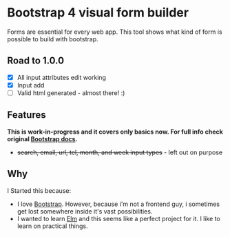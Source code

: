 # Bootstrap 4 visual form builder

Forms are essential for every web app. This tool shows what kind of form is possible to build with bootstrap.

## Road to 1.0.0

- [x] All input attributes edit working
- [x] Input add
- [ ] Valid html generated - almost there! :)

## Features

**This is work-in-progress and it covers only basics now. For full info check original [Bootstrap docs](http://v4-alpha.getbootstrap.com/getting-started/introduction/).**

- ~~search, email, url, tel, month, and week input types~~ - left out on purpose

## Why

I Started this because:

* I love [Bootstrap](http://v4-alpha.getbootstrap.com/). However, because i'm not a frontend guy, i sometimes get lost somewhere inside it's vast possibilities.
* I wanted to learn [Elm](http://elm-lang.org/) and this seems like a perfect project for it. I like to learn on practical things.
